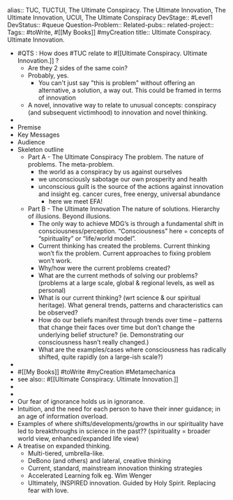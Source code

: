 alias:: TUC, TUCTUI, The Ultimate Conspiracy. The Ultimate Innovation, The Ultimate Innovation, UCUI, The Ultimate Conspiracy
DevStage:: #Level1
DevStatus:: #queue
Question-Problem::
Related-pubs::
related-project::
Tags:: #toWrite, #[[My Books]] #myCreation
title:: Ultimate Conspiracy. Ultimate Innovation.

- #QTS : How does #TUC relate to #[[Ultimate Conspiracy. Ultimate Innovation.]] ?
	- Are they 2 sides of the same coin?
	- Probably, yes.
		- You can't just say "this is problem" without offering an alternative, a solution, a way out. This could be framed in terms of innovation
	- A novel, innovative way to relate to unusual concepts: conspiracy (and subsequent victimhood) to innovation and novel thinking.
-
- Premise
- Key Messages
- Audience
- Skeleton outline
	- Part A - The Ultimate Conspiracy
	  The problem. The nature of problems. The meta-problem.
		- the world as a conspiracy by us against ourselves
		- we unconsciously sabotage our own prosperity and health
		- unconscious guilt is the source of the actions against innovation and insight eg. cancer cures, free energy, universal abundance
			- here we meet EFA!
	- Part B - The Ultimate Innovation
	  The nature of solutions. Hierarchy of illusions. Beyond illusions.
		- The only way to achieve MDG’s is through a fundamental shift in consciousness/perception. “Consciousness” here = concepts of “spirituality” or “life/world model”.
		- Current thinking has created the problems. Current thinking won’t fix the problem. Current approaches to fixing problem won’t work.
		- Why/how were the current problems created?
		- What are the current methods of solving our problems?
		  (problems at a large scale, global & regional levels, as well as personal)
		- What is our current thinking? (wrt science & our spiritual heritage). What general trends, patterns and characteristics can be observed?
		- How do our beliefs manifest through trends over time – patterns that change their faces over time but don’t change the underlying belief structure? (ie. Demonstrating our consciousness hasn’t really changed.)
		- What are the examples/cases where consciousness has radically shifted, quite rapidly (on a large-ish scale?)
-
- #[[My Books]] #toWrite #myCreation #Metamechanica
- see also:: #[[Ultimate Conspiracy. Ultimate Innovation.]]
-
-
- Our fear of ignorance holds us in ignorance.
- Intuition, and the need for each person to have their inner guidance; in an age of information overload.
- Examples of where shifts/developments/growths in our spirituality have led to breakthroughs in science in the past?? (spirituality = broader world view, enhanced/expanded life view)
- A treatise on expanded thinking.
	- Multi-tiered, umbrella-like.
	- DeBono (and others) and lateral, creative thinking
	- Current, standard, mainstream innovation thinking strategies
	- Accelerated Learning folk eg. Wim Wenger
	- Ultimately, INSPIRED innovation. Guided by Holy Spirit. Replacing fear with love.